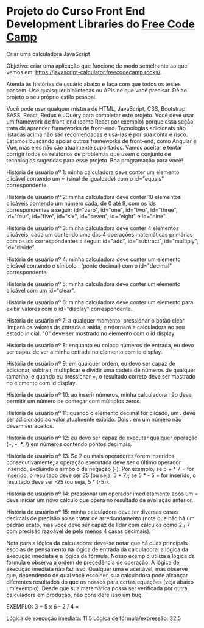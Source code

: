 # Projeto do Curso Front End Development Libraries do [Free Code Camp](https://www.freecodecamp.org/)

Criar uma calculadora JavaScript

Objetivo: criar uma aplicação que funcione de modo semelhante ao que vemos em: https://javascript-calculator.freecodecamp.rocks/.

Atenda às histórias de usuário abaixo e faça com que todos os testes passem. Use quaisquer bibliotecas ou APIs de que você precisar. Dê ao projeto o seu próprio estilo pessoal.

Você pode usar qualquer mistura de HTML, JavaScript, CSS, Bootstrap, SASS, React, Redux e JQuery para completar este projeto. Você deve usar um framework de front-end (como React por exemplo) porque essa seção trata de aprender frameworks de front-end. Tecnologias adicionais não listadas acima não são recomendadas e usá-las é por sua conta e risco. Estamos buscando apoiar outros frameworks de front-end, como Angular e Vue, mas eles não são atualmente suportados. Vamos aceitar e tentar corrigir todos os relatórios de problemas que usem o conjunto de tecnologias sugeridas para esse projeto. Boa programação para você!

História de usuário nº 1: minha calculadora deve conter um elemento clicável contendo um = (sinal de igualdade) com o id="equals" correspondente.

História de usuário nº 2: minha calculadora deve conter 10 elementos clicáveis contendo um número cada, de 0 até 9, com os ids correspondentes a seguir: id="zero", id="one", id="two", id="three", id="four", id="five", id="six", id="seven", id="eight" e id="nine".

História de usuário nº 3: minha calculadora deve conter 4 elementos clicáveis, cada um contendo uma das 4 operações matemáticas primárias com os ids correspondentes a seguir: id="add", id="subtract", id="multiply", id="divide".

História de usuário nº 4: minha calculadora deve conter um elemento clicável contendo o símbolo . (ponto decimal) com o id="decimal" correspondente.

História de usuário nº 5: minha calculadora deve conter um elemento clicável com um id="clear".

História de usuário nº 6: minha calculadora deve conter um elemento para exibir valores com o id="display" correspondente.

História de usuário nº 7: a qualquer momento, pressionar o botão clear limpará os valores de entrada e saída, e retornará a calculadora ao seu estado inicial. "0" deve ser mostrado no elemento com o id display.

História de usuário nº 8: enquanto eu coloco números de entrada, eu devo ser capaz de ver a minha entrada no elemento com id display.

História de usuário nº 9: em qualquer ordem, eu devo ser capaz de adicionar, subtrair, multiplicar e dividir uma cadeia de números de qualquer tamanho, e quando eu pressionar =, o resultado correto deve ser mostrado no elemento com id display.

História de usuário nº 10: ao inserir números, minha calculadora não deve permitir um número de começar com múltiplos zeros.

História de usuário nº 11: quando o elemento decimal for clicado, um . deve ser adicionado ao valor atualmente exibido. Dois . em um número não devem ser aceitos.

História de usuário nº 12: eu devo ser capaz de executar qualquer operação (+, -, *, /) em números contendo pontos decimais.

História de usuário nº 13: Se 2 ou mais operadores forem inseridos consecutivamente, a operação executada deve ser o último operador inserido, excluindo o símbolo de negação (-). Por exemplo, se 5 + * 7 = for inserido, o resultado deve ser 35 (ou seja, 5 * 7); se 5 * - 5 = for inserido, o resultado deve ser -25 (ou seja, 5 * (-5)).

História de usuário nº 14: pressionar um operador imediatamente após um = deve iniciar um novo cálculo que opera no resultado da avaliação anterior.

História de usuário nº 15: minha calculadora deve ter diversas casas decimais de precisão ao se tratar de arredondamento (note que não há um padrão exato, mas você deve ser capaz de lidar com cálculos como 2 / 7 com precisão razoável de pelo menos 4 casas decimais).

Nota para a lógica da calculadora: deve-se notar que há duas principais escolas de pensamento na lógica de entrada da calculadora: a lógica da execução imediata e a lógica da fórmula. Nosso exemplo utiliza a lógica da fórmula e observa a ordem de precedência de operação. A lógica de execução imediata não faz isso. Qualquer uma é aceitável, mas observe que, dependendo de qual você escolher, sua calculadora pode alcançar diferentes resultados do que os nossos para certas equações (veja abaixo um exemplo). Desde que sua matemática possa ser verificada por outra calculadora em produção, não considere isso um bug.

EXEMPLO: 3 + 5 x 6 - 2 / 4 =

Lógica de execução imediata: 11.5
Lógica de fórmula/expressão: 32.5
